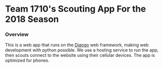 Team 1710's Scouting App For the 2018 Season
===============================================

### Overview

This is a web app that runs on the [Django](https://www.djangoproject.com/) web framework, making web development with python possible. We use a hosting service to run the app, then scouts connect to the website using their cellular devices. The app is optimized for phones.
